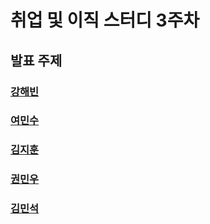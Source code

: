 # 취업 및 이직 스터디 3주차

## 발표 주제

### [강해빈](./kanghaeven/)

### [여민수](./yeominsu/)

### [김지훈](./kimjihun/)

### [권민우](./kwonminwoo/)

### [김민석](./kimminseok/)
